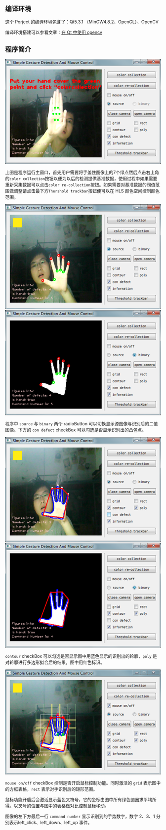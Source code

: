 ## 编译环境

这个 Porject 的编译环境包含了：Qt5.3.1 （MinGW4.8.2、OpenGL）、OpenCV

编译环境搭建可以参看文章：[在 Qt 中使用 opencv](http://7qi.org/opencv/qt-and-opencv/)

## 程序简介

![](/i/1.png)

上图是程序运行主窗口，首先用户需要将手盖住图像上的7个绿点然后点击右上角的`color collection`按钮以便为以后的检测提供基准数据，使用过程中如果需要重新采集数据可以点击`color re-collection`按钮。如果需要对基准数据的阀值范围做调整请点击最下方`Thershold trackbar`按钮便可以在 HLS 颜色空间控制颜色范围。

![](/i/2.png)
![](/i/3.png)

程序中 `source` 与 `binary` 两个 radioButton 可以切换显示源图像与识别后的二值图像。下方的 `con defect` checkBox 可以勾选是否显示识别出的凸包点。

![](/i/4.png)
![](/i/5.png)

`contour` checkBox 可以勾选是否显示图中用蓝色显示的识别出的轮廓，`poly` 是对轮廓进行多边形拟合后的结果，图中用红色标识。

![](/i/6.png)

`mouse on/off` checkBox 控制是否开启鼠标控制功能。同时激活的 `grid` 表示图中的方框表格，`rect` 表示对手识别后的矩形范围。

鼠标功能开启后会激活显示蓝色叉符号，它的坐标由图中所有绿色圆圈求平均所得。以叉号的位置与图中的表格做对比控制鼠标移动。

图像的左下方最后一行 `command number` 显示识别到的手势数字，数字 2、3、1 分别表示left_click、left_down、left_up 事件。
